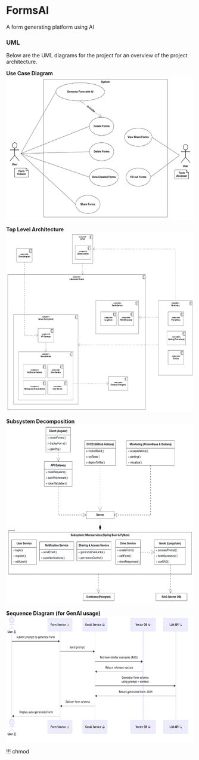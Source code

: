 # FormsAI

A form generating platform using AI

### UML
Below are the UML diagrams for the project for an overview of the project architecture.

**Use Case Diagram**
<img src="/resources/UML/use_case_diagram.png" alt="Use Case Diagram" style="height: 40vw;"/>

**Top Level Architecture**
<img src="/resources/UML/top_level_architecture.png" alt="Top Level Architecture" style="height: 50vw;"/>

**Subsystem Decomposition**
<img src="/resources/UML/subsystem_decomposition.png" alt="Subsystem Decomposition" style="height: 50vw;"/>

**Sequence Diagram (for GenAI usage)**
<img src="/resources/UML/sequence_diagram.png" alt="Sequence Diagram" style="height: 35vw;"/>




!!! chmod
